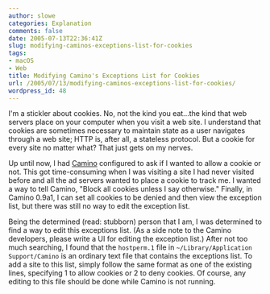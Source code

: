```yaml
---
author: slowe
categories: Explanation
comments: false
date: 2005-07-13T22:36:41Z
slug: modifying-caminos-exceptions-list-for-cookies
tags:
- macOS
- Web
title: Modifying Camino's Exceptions List for Cookies
url: /2005/07/13/modifying-caminos-exceptions-list-for-cookies/
wordpress_id: 48
---
```


I'm a stickler about cookies. No, not the kind you eat...the kind that web servers place on your computer when you visit a web site. I understand that cookies are sometimes necessary to maintain state as a user navigates through a web site; HTTP is, after all, a stateless protocol. But a cookie for every site no matter what? That just gets on my nerves.

Up until now, I had [Camino](http://www.caminobrowser.org/) configured to ask if I wanted to allow a cookie or not. This got time-consuming when I was visiting a site I had never visited before and all the ad servers wanted to place a cookie to track me. I wanted a way to tell Camino, "Block all cookies unless I say otherwise." Finally, in Camino 0.9a1, I can set all cookies to be denied and then view the exception list, but there was still no way to edit the exception list.

Being the determined (read: stubborn) person that I am, I was determined to find a way to edit this exceptions list. (As a side note to the Camino developers, please write a UI for editing the exception list.) After not too much searching, I found that the `hostperm.1` file in `~/Library/Application Support/Camino` is an ordinary text file that contains the exceptions list. To add a site to this list, simply follow the same format as one of the existing lines, specifying 1 to allow cookies or 2 to deny cookies. Of course, any editing to this file should be done while Camino is not running.

